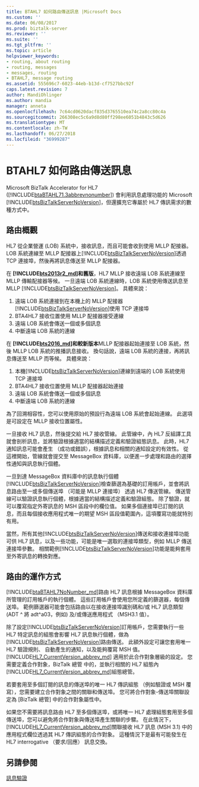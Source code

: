 ```yaml
---
title: BTAHL7 如何路由傳送訊息 |Microsoft Docs
ms.custom: ''
ms.date: 06/08/2017
ms.prod: biztalk-server
ms.reviewer: ''
ms.suite: ''
ms.tgt_pltfrm: ''
ms.topic: article
helpviewer_keywords:
- routing, about routing
- routing, messages
- messages, routing
- BTAHL7, message routing
ms.assetid: 555696c7-6023-44eb-b13d-cf7527bbc92f
caps.latest.revision: 7
author: MandiOhlinger
ms.author: mandia
manager: anneta
ms.openlocfilehash: 7c64cd0620dacf835d3765510ea74c2a8cc80c4a
ms.sourcegitcommit: 266308ec5c6a9d8d80ff298ee6051b4843c5d626
ms.translationtype: MT
ms.contentlocale: zh-TW
ms.lasthandoff: 06/27/2018
ms.locfileid: "36999287"
---
```

# <a name="how-btahl7-routes-messages"></a>BTAHL7 如何路由傳送訊息
Microsoft BizTalk Accelerator for HL7 ([!INCLUDE[btaBTAHL71.3abbrevnonumber](../../includes/btabtahl71-3abbrevnonumber-md.md)]) 會利用訊息處理功能的 Microsoft [!INCLUDE[btsBizTalkServerNoVersion](../../includes/btsbiztalkservernoversion-md.md)]，但還擴充它專屬於 HL7 傳訊需求的數種方式中。  

## <a name="routing-overview"></a>路由概觀

HL7 從企業營運 (LOB) 系統中，接收訊息，而且可能會收到使用 MLLP 配接器。 LOB 系統連線至 MLLP 配接器上[!INCLUDE[btsBizTalkServerNoVersion](../../includes/btsbiztalkservernoversion-md.md)]透過 TCP 連接埠，然後再將訊息傳送至 MLLP 配接器。

在   **[!INCLUDE[bts2013r2_md](../../includes/bts2013r2-md.md)]和舊版**，HL7 MLLP 接收遠端 LOB 系統連線至 MLLP 傳輸配接器等候。 一旦遠端 LOB 系統連線時，LOB 系統使用傳送訊息至 MLLP [!INCLUDE[btsBizTalkServerNoVersion](../../includes/btsbiztalkservernoversion-md.md)]。 具體來說： 

1. 遠端 LOB 系統連接到在本機上的 MLLP 配接器[!INCLUDE[btsBizTalkServerNoVersion](../../includes/btsbiztalkservernoversion-md.md)]使用 TCP 連接埠 
2. BTA4HL7 接收位置使用 MLLP 配接器接受連線 
3. 遠端 LOB 系統會傳送一個或多個訊息 
4. 中斷遠端 LOB 系統的連線

在   **[!INCLUDE[bts2016_md](../../includes/bts2016-md.md)]和較新版本**MLLP 配接器起始連接至 LOB 系統，然後 MLLP LOB 系統的推播訊息接收。 換句話說，遠端 LOB 系統的連接，再將訊息傳送至 MLLP 而等候。 具體來說： 

1. 本機[!INCLUDE[btsBizTalkServerNoVersion](../../includes/btsbiztalkservernoversion-md.md)]連線到遠端的 LOB 系統使用 TCP 連接埠 
2. BTA4HL7 接收位置使用 MLLP 配接器起始連接 
3. 遠端 LOB 系統會傳送一個或多個訊息 
4. 中斷遠端 LOB 系統的連線 

為了回溯相容性，您可以使用原始的預設行為遠端 LOB 系統會起始連線。 此選項是可設定在 MLLP 接收位置屬性。 
 
一旦接收 HL7 訊息，然後提交給 HL7 接收管線。 此管線中，內 HL7 反組譯工具就會剖析訊息，並將驗證根據適當的結構描述定義和驗證組態訊息。 此時，HL7 通知訊息可能會產生 （成功或錯誤），根據訊息和相關的通知設定的有效性。 從這裡開始，管線就會提交至 MessageBox 資料庫，以便進一步處理和路由的選擇性通知與訊息執行個體。  
  
 一旦到達 MessageBox 資料庫中的訊息執行個體[!INCLUDE[btsBizTalkServerNoVersion](../../includes/btsbiztalkservernoversion-md.md)]檢查篩選為基礎的訂用帳戶，並會將訊息路由至一或多個傳送埠 （可能是 MLLP 連接埠） 透過 HL7 傳送管線。 傳送管線可以驗證訊息執行個體，根據適當的結構描述定義和驗證組態。 除了驗證，就可以覆寫指定外寄訊息的 MSH 區段中的欄位值。 如果多個連接埠已訂閱的訊息，而且每個接收應用程式唯一的期望 MSH 區段值範圍內，這項覆寫功能就特別有用。  
  
 當然，所有其他[!INCLUDE[btsBizTalkServerNoVersion](../../includes/btsbiztalkservernoversion-md.md)]傳送和接收連接埠功能可供 HL7 訊息，以及一些功能，可能是唯一選取的連接埠類型，例如 MLLP 傳送連接埠參數。 相關範例[!INCLUDE[btsBizTalkServerNoVersion](../../includes/btsbiztalkservernoversion-md.md)]功能是能夠套用至外寄訊息的轉換對應。  
  
## <a name="how-routing-works"></a>路由的運作方式

[!INCLUDE[btaBTAHL7NoNumber_md](../../includes/btabtahl7nonumber-md.md)]路由 HL7 訊息根據 MessageBox 資料庫所管理的訂用帳戶的執行個體。 這些訂用帳戶會使用您所定義的篩選器，每個傳送埠。 範例篩選器可能會包括路由以在接收連接埠識別碼和/或 HL7 訊息類型 (ADT ^ 將 adt^a03，例如) 及/或傳送應用程式 （MSH3.1 值）。  
  
 除了設定[!INCLUDE[btsBizTalkServerNoVersion](../../includes/btsbiztalkservernoversion-md.md)]訂用帳戶，您需要執行一些 HL7 特定訊息的組態會影響 HL7 訊息執行個體，做為[!INCLUDE[btsBizTalkServerNoVersion](../../includes/btsbiztalkservernoversion-md.md)]路由傳送。 此額外設定可讓您套用唯一 HL7 驗證規則、 自動產生的通知，以及能夠覆寫 MSH 值。 [!INCLUDE[HL7_CurrentVersion_abbrev_md](../../includes/hl7-currentversion-abbrev-md.md)] 適用於此合作對象層級的設定。 您需要定義合作對象，BizTalk 總管 中的，並執行相關的 HL7 組態內[!INCLUDE[HL7_CurrentVersion_abbrev_md](../../includes/hl7-currentversion-abbrev-md.md)]組態總管。  
  
 若要套用至多個訂閱的訊息的傳送埠的唯一 HL7 傳訊組態 （例如驗證或 MSH 覆寫），您需要建立合作對象之間的關聯和傳送埠。 您可將合作對象-傳送埠關聯設定為 [BizTalk 總管] 中的合作對象屬性中。  
  
 如果您不需要將訊息路由 HL7 至多個傳送埠，或將唯一 HL7 處理組態套用至多個傳送埠，您可以避免將合作對象與傳送埠產生關聯的步驟。 在此情況下，[!INCLUDE[HL7_CurrentVersion_abbrev_md](../../includes/hl7-currentversion-abbrev-md.md)]關聯接收 HL7 訊息 (MSH 3.1) 中的應用程式欄位透過其 HL7 傳訊組態的合作對象。 這種情況下是最有可能發生在 HL7 interrogative （要求/回應） 訊息交換。  
  
## <a name="see-also"></a>另請參閱  
 [訊息驗證](../../adapters-and-accelerators/accelerator-hl7/message-validation.md)